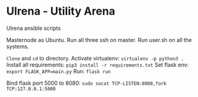# Ulrena - Utility Arena
Ulrena ansible scripts

Masternode as Ubuntu.
Run all three ssh on master.
Run user.sh on all the systems.

```Clone``` and ```cd``` to directory.
Activate virtualenv: ```virtualenv -p python3 .```
Install all requirements: ```pip3 install -r requirements.txt```
Set flask env: ```export FLASK_APP=main.py```
Run: ```flask run```

Bind flask port 5000 to 8080: ```sudo socat TCP-LISTEN:8080,fork TCP:127.0.0.1:5000```